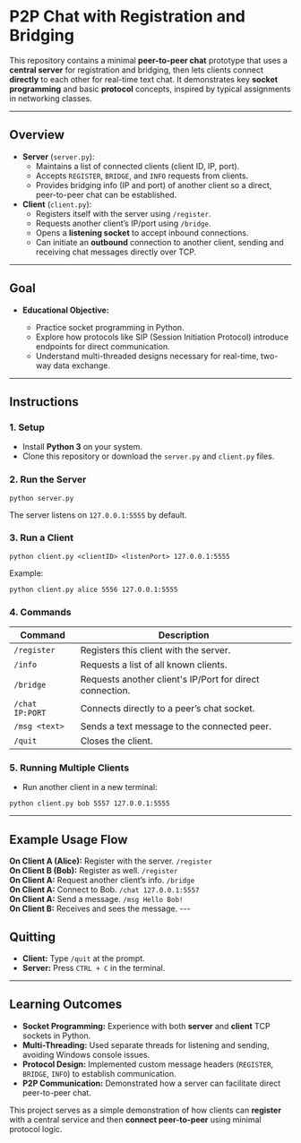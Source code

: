 <h1>P2P Chat with Registration and Bridging</h1>

<p>This repository contains a minimal <strong>peer-to-peer chat</strong> prototype that uses a <strong>central server</strong> for registration and bridging, then lets clients connect <strong>directly</strong> to each other for real-time text chat. It demonstrates key <strong>socket programming</strong> and basic <strong>protocol</strong> concepts, inspired by typical assignments in networking classes.</p>

---

<h2>Overview</h2>

<ul>
    <li><strong>Server</strong> (<code>server.py</code>):
        <ul>
            <li>Maintains a list of connected clients (client ID, IP, port).</li>
            <li>Accepts <code>REGISTER</code>, <code>BRIDGE</code>, and <code>INFO</code> requests from clients.</li>
            <li>Provides bridging info (IP and port) of another client so a direct, peer-to-peer chat can be established.</li>
        </ul>
    </li>
    <li><strong>Client</strong> (<code>client.py</code>):
        <ul>
            <li>Registers itself with the server using <code>/register</code>.</li>
            <li>Requests another client’s IP/port using <code>/bridge</code>.</li>
            <li>Opens a <strong>listening socket</strong> to accept inbound connections.</li>
            <li>Can initiate an <strong>outbound</strong> connection to another client, sending and receiving chat messages directly over TCP.</li>
        </ul>
    </li>
</ul>

---

<h2>Goal</h2>

<ul>
    <li><strong>Educational Objective:</strong></li>
    <ul>
        <li>Practice socket programming in Python.</li>
        <li>Explore how protocols like SIP (Session Initiation Protocol) introduce endpoints for direct communication.</li>
        <li>Understand multi-threaded designs necessary for real-time, two-way data exchange.</li>
    </ul>
</ul>

---

<h2>Instructions</h2>

<h3>1. Setup</h3>
<ul>
    <li>Install <strong>Python 3</strong> on your system.</li>
    <li>Clone this repository or download the <code>server.py</code> and <code>client.py</code> files.</li>
</ul>

<h3>2. Run the Server</h3>
<pre><code>python server.py</code></pre>
<p>The server listens on <code>127.0.0.1:5555</code> by default.</p>

<h3>3. Run a Client</h3>
<pre><code>python client.py &lt;clientID&gt; &lt;listenPort&gt; 127.0.0.1:5555</code></pre>
<p>Example:</p>
<pre><code>python client.py alice 5556 127.0.0.1:5555</code></pre>

<h3>4. Commands</h3>

<table>
    <thead>
        <tr>
            <th>Command</th>
            <th>Description</th>
        </tr>
    </thead>
    <tbody>
        <tr><td><code>/register</code></td><td>Registers this client with the server.</td></tr>
        <tr><td><code>/info</code></td><td>Requests a list of all known clients.</td></tr>
        <tr><td><code>/bridge</code></td><td>Requests another client's IP/Port for direct connection.</td></tr>
        <tr><td><code>/chat IP:PORT</code></td><td>Connects directly to a peer’s chat socket.</td></tr>
        <tr><td><code>/msg &lt;text&gt;</code></td><td>Sends a text message to the connected peer.</td></tr>
        <tr><td><code>/quit</code></td><td>Closes the client.</td></tr>
    </tbody>
</table>

<h3>5. Running Multiple Clients</h3>
<ul>
    <li>Run another client in a new terminal:</li>
</ul>

<pre><code>python client.py bob 5557 127.0.0.1:5555</code></pre>

---

<h2>Example Usage Flow</h2>
    <strong>On Client A (Alice):</strong> Register with the server.
    <code>/register</code>
    <br>
    <strong>On Client B (Bob):</strong> Register as well.
    <code>/register</code>
    <br>
    <strong>On Client A:</strong> Request another client’s info.
    <code>/bridge</code>
    <br>
    <strong>On Client A:</strong> Connect to Bob.
    <code>/chat 127.0.0.1:5557</code>
    <br>
    <strong>On Client A:</strong> Send a message.
    <code>/msg Hello Bob!</code>
   <br>
   <strong>On Client B:</strong> Receives and sees the message.
---

<h2>Quitting</h2>
<ul>
    <li><strong>Client:</strong> Type <code>/quit</code> at the prompt.</li>
    <li><strong>Server:</strong> Press <code>CTRL + C</code> in the terminal.</li>
</ul>

---

<h2>Learning Outcomes</h2>

<ul>
    <li><strong>Socket Programming:</strong> Experience with both <strong>server</strong> and <strong>client</strong> TCP sockets in Python.</li>
    <li><strong>Multi-Threading:</strong> Used separate threads for listening and sending, avoiding Windows console issues.</li>
    <li><strong>Protocol Design:</strong> Implemented custom message headers (<code>REGISTER</code>, <code>BRIDGE</code>, <code>INFO</code>) to establish communication.</li>
    <li><strong>P2P Communication:</strong> Demonstrated how a server can facilitate direct peer-to-peer chat.</li>
</ul>

<p>This project serves as a simple demonstration of how clients can <strong>register</strong> with a central service and then <strong>connect peer-to-peer</strong> using minimal protocol logic.</p>

